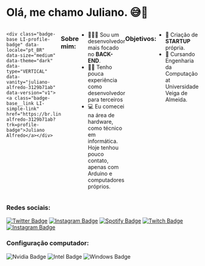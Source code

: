 # Olá, me chamo Juliano. 😅🚀
<div style='display: flex;'>
  
    <div class="badge-base LI-profile-badge" data-locale="pt_BR" data-size="medium" data-theme="dark" data-type="VERTICAL" data-vanity="juliano-alfredo-3129b71ab" data-version="v1"><a class="badge-base__link LI-simple-link" href="https://br.linkedin.com/in/juliano-alfredo-3129b71ab?trk=profile-badge">Juliano Alfredo</a></div>
  ### Sobre mim: 
  - 👨🏼‍🏫 Sou um desenvolvedor mais focado no **BACK-END**.
  - ✍🏼 Tenho pouca experiência como desenvolvedor para terceiros
  - 💻 Eu comecei na área de hardware, como técnico em informática. Hoje tenhou pouco contato, apenas com Arduino e computadores próprios.

  ### Objetivos: 

  - 🦾 Criação de **STARTUP** própria.
  - 🧠 Cursando Engenharia da Computação at Universidade Veiga de Almeida.
 
</div>

### Redes sociais:

  [![Twitter Badge](https://img.shields.io/badge/Twitter-1DA1F2?style=for-the-badge&logo=twitter&logoColor=white&link=https://twitter.com/JubisG)](https://twitter.com/JubisG)
  [![Instagram Badge](https://img.shields.io/badge/Instagram-E4405F?style=for-the-badge&logo=instagram&logoColor=white&link=https://instagram.com/almeidajulianos)](https://instagram.com/almeidajulianos)
  [![Spotify Badge](https://img.shields.io/badge/Spotify-1ED760?&style=for-the-badge&logo=spotify&logoColor=white&link=https://open.spotify.com/user/julianoalfredinho)](https://open.spotify.com/user/julianoalfredinho)
  [![Twitch Badge](https://img.shields.io/badge/Twitch-9146FF?style=for-the-badge&logo=twitch&logoColor=white&link=https://www.twitch.tv/Anjinhuh)](https://www.twitch.tv/Anjinhuh)
  [![Instagram Badge](https://img.shields.io/badge/YouTube-FF0000?style=for-the-badge&logo=youtube&logoColor=white&link=https://www.youtube.com/channel/UCdEOSHRWQsVtdd2CZ_-49yA)](https://www.youtube.com/channel/UCdEOSHRWQsVtdd2CZ_-49yA)

### Configuração computador:
![Nvidia Badge](https://img.shields.io/badge/NVIDIA-GTX1660SUPER-76B900?style=for-the-badge&logo=nvidia&logoColor=white)
![Intel Badge](https://img.shields.io/badge/Intel-Core_i5_9th-0071C5?style=for-the-badge&logo=intel&logoColor=white)
![Windows Badge](https://img.shields.io/badge/Windows_11-0071C5?style=for-the-badge&logo=windows&logoColor=white)
 
